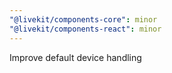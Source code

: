 ```yaml
---
"@livekit/components-core": minor
"@livekit/components-react": minor
---
```


Improve default device handling
